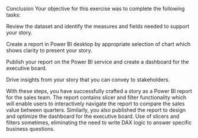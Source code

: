 Conclusion
Your objective for this exercise was to complete the following tasks:

Review the dataset and identify the measures and fields needed to support your story. 

Create a report in Power BI desktop by appropriate selection of chart which shows clarity to present your story.

Publish your report on the Power BI service and create a dashboard for the executive board.

Drive insights from your story that you can convey to stakeholders. 

With these steps, you have successfully crafted a story as a Power BI report for the sales team. The report contains slicer and filter functionality which will enable users to interactively navigate the report to compare the sales value between quarters. Similarly, you also published the report to design and optimize the dashboard for the executive board. Use of slicers and filters sometimes, eliminating the need to write DAX logic to answer specific business questions.
